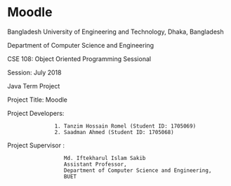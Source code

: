 # Moodle

Bangladesh University of Engineering and Technology,
Dhaka, Bangladesh

Department of Computer Science and Engineering



CSE 108: Object Oriented Programming Sessional




Session: July 2018

Java Term Project




Project Title: Moodle




Project Developers: 



                   1. Tanzim Hossain Romel (Student ID: 1705069)
                   2. Saadman Ahmed (Student ID: 1705068)
                    




Project Supervisor : 



                      Md. Iftekharul Islam Sakib
                      Assistant Professor,                      
                      Department of Computer Science and Engineering,
                      BUET
